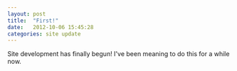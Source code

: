```yaml
---
layout: post
title:  "First!"
date:   2012-10-06 15:45:28
categories: site update
---
```


Site development has finally begun! I've been meaning to do this for a while now.